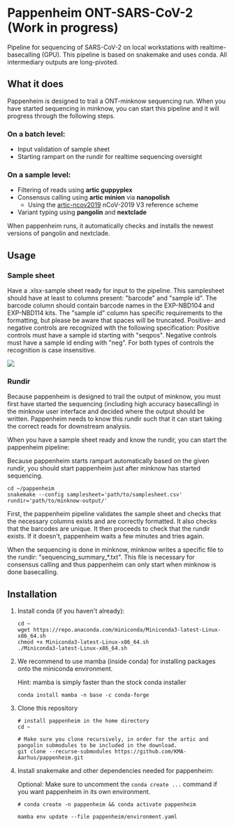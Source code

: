 # Pappenheim ONT-SARS-CoV-2 (Work in progress)

Pipeline for sequencing of SARS-CoV-2 on local workstations with realtime-basecalling (GPU). This pipeline is based on snakemake and uses conda. All intermediary outputs are long-pivoted.


## What it does

Pappenheim is designed to trail a ONT-minknow sequencing run. When you have started sequencing in minknow, you can start this pipeline and it will progress through the following steps.

### On a batch level:
* Input validation of sample sheet
* Starting rampart on the rundir for realtime sequencing oversight

### On a sample level:
* Filtering of reads using **artic guppyplex**
* Consensus calling using **artic minion** via **nanopolish**
   * Using the [artic-ncov2019](https://github.com/artic-network/artic-ncov2019) nCoV-2019 V3 reference scheme
* Variant typing using **pangolin** and **nextclade**


When pappenheim runs, it automatically checks and installs the newest versions of pangolin and nextclade.



## Usage

### Sample sheet
Have a  .xlsx-sample sheet ready for input to the pipeline. This samplesheet should have at least to columns present: "barcode" and "sample id". The barcode column should contain barcode names in the EXP-NBD104 and EXP-NBD114 kits. The "sample id" column has specific requirements to the formatting, but please be aware that spaces will be truncated. Positive- and negative controls are recognized with the following specification: Positive controls must have a sample id starting with "seqpos". Negative controls must have a sample id ending with "neg". For both types of controls the recognition is case insensitive. 

![](https://github.com/KMA-Aarhus/pappenheim/blob/main/documentation/Screenshot%202021-04-16%20at%2010.03.01.png)

### Rundir 
Because pappenheim is designed to trail the output of minknow, you must first have started the sequencing (including high accuracy basecalling) in the minknow user interface and decided where the output should be written. Pappenheim needs to know this rundir such that it can start taking the correct reads for downstream analysis.


When you have a sample sheet ready and know the rundir, you can start the pappenheim pipeline:

Because pappenheim starts rampart automatically based on the given rundir, you should start pappenheim just after minknow has started sequencing.

```
cd ~/pappenheim
snakemake --config samplesheet='path/to/samplesheet.csv' rundir='path/to/minknow-output/'
```

First, the pappenheim pipeline validates the sample sheet and checks that the necessary columns exists and are correctly formatted. It also checks that the barcodes are unique. It then proceeds to check that the rundir exists. If it doesn't, pappenheim waits a few minutes and tries again.

When the sequencing is done in minknow, minknow writes a specific file to the rundir: "sequencing_summary_\*.txt". This file is necessary for consensus calling and thus pappenheim can only start when minknow is done basecalling.



## Installation 


1. Install conda (if you haven't already):

    ```
    cd ~
    wget https://repo.anaconda.com/miniconda/Miniconda3-latest-Linux-x86_64.sh
    chmod +x Miniconda3-latest-Linux-x86_64.sh
    ./Miniconda3-latest-Linux-x86_64.sh
    ```
    
2. We recommend to use mamba (inside conda) for installing packages onto the miniconda environment.
   
   Hint: mamba is simply faster than the stock conda installer

   ```
   conda install mamba -n base -c conda-forge
   ```

3. Clone this repository
    ```
    # install pappenheim in the home directory
    cd ~
    
    # Make sure you clone recursively, in order for the artic and pangolin submodules to be included in the download.
    git clone --recurse-submodules https://github.com/KMA-Aarhus/pappenheim.git 
    ```
    
4. Install snakemake and other dependencies needed for pappenheim:

    Optional: Make sure to uncomment the `conda create ...` command if you want pappenheim in its own environment.

    ```    
    # conda create -n pappenheim && conda activate pappenheim    
    
    mamba env update --file pappenheim/environment.yaml 
    ```




